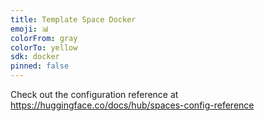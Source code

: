 ```yaml
---
title: Template Space Docker
emoji: 📊
colorFrom: gray
colorTo: yellow
sdk: docker
pinned: false
---
```


Check out the configuration reference at https://huggingface.co/docs/hub/spaces-config-reference
